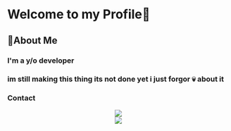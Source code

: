 
<h1> Welcome to my Profile👋</h1>

<h2> 🚀About Me </h2>

<h3> I'm a  y/o developer <h3>
  
  <h3> im still making this thing its not done yet i just forgor 💀 about it </h3>

  <h3> Contact </h3>
  
  <Center> <img src="https://discord.c99.nl/widget/theme-3/562537207517413376.png" </img> </center>
<center> <img src="https://github-readme-stats.vercel.app/api?username=MasterPanda61&show_icons=true&theme=tokyonight"</img></center>


  
  
